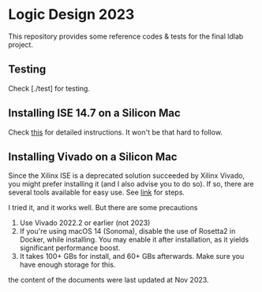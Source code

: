 # Logic Design 2023

This repository provides some reference codes & tests for the final ldlab project.

## Testing
Check [./test] for testing.


## Installing ISE 14.7 on a Silicon Mac
Check [this](./docs/ise_on_mac.md) for detailed instructions. It won't be that hard to follow.

## Installing Vivado on a Silicon Mac
Since the Xilinx ISE is a deprecated solution succeeded by Xilinx Vivado, you might prefer installing it (and I also advise you to do so). If so, there are several tools available for easy use. See [link](https://github.com/ichi4096/vivado-on-silicon-mac) for steps.

I tried it, and it works well. But there are some precautions

1. Use Vivado 2022.2 or earlier (not 2023)
2. If you're using macOS 14 (Sonoma), disable the use of Rosetta2 in Docker, while installing. You may enable it after installation, as it yields significant performance boost.
3. It takes 100+ GBs for install, and 60+ GBs afterwards. Make sure you have enough storage for this.


the content of the documents were last updated at Nov 2023.